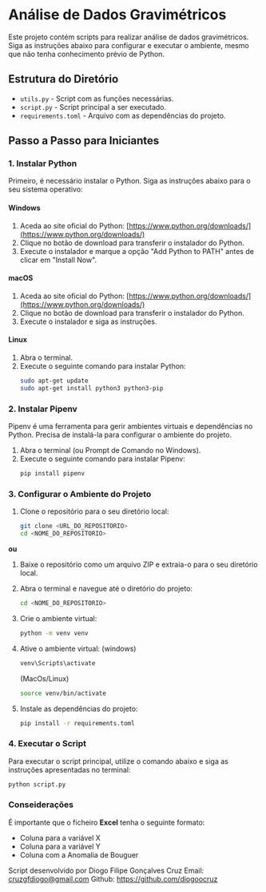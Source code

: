 # Análise de Dados Gravimétricos

Este projeto contém scripts para realizar análise de dados gravimétricos. Siga as instruções abaixo para configurar e executar o ambiente, mesmo que não tenha conhecimento prévio de Python.

## Estrutura do Diretório

- `utils.py` - Script com as funções necessárias.
- `script.py` - Script principal a ser executado.
- `requirements.toml` - Arquivo com as dependências do projeto.

## Passo a Passo para Iniciantes

### 1. Instalar Python

Primeiro, é necessário instalar o Python. Siga as instruções abaixo para o seu sistema operativo:

#### Windows

1. Aceda ao site oficial do Python: [https://www.python.org/downloads/](https://www.python.org/downloads/)
2. Clique no botão de download para transferir o instalador do Python.
3. Execute o instalador e marque a opção "Add Python to PATH" antes de clicar em "Install Now".

#### macOS

1. Aceda ao site oficial do Python: [https://www.python.org/downloads/](https://www.python.org/downloads/)
2. Clique no botão de download para transferir o instalador do Python.
3. Execute o instalador e siga as instruções.

#### Linux

1. Abra o terminal.
2. Execute o seguinte comando para instalar Python:
    ```sh
    sudo apt-get update
    sudo apt-get install python3 python3-pip
    ```

### 2. Instalar Pipenv

Pipenv é uma ferramenta para gerir ambientes virtuais e dependências no Python. Precisa de instalá-la para configurar o ambiente do projeto.

1. Abra o terminal (ou Prompt de Comando no Windows).
2. Execute o seguinte comando para instalar Pipenv:
    ```sh
    pip install pipenv
    ```

### 3. Configurar o Ambiente do Projeto

1. Clone o repositório para o seu diretório local:
    ```sh
    git clone <URL_DO_REPOSITORIO>
    cd <NOME_DO_REPOSITORIO>
    ```
**ou**

1. Baixe o repositório como um arquivo ZIP e extraia-o para o seu diretório local.

2. Abra o terminal e navegue até o diretório do projeto:
    ```sh
    cd <NOME_DO_REPOSITORIO>
    ```
3. Crie o ambiente virtual:
    ```sh
    python -m venv venv
    ```
4. Ative o ambiente virtual:
    (windows)
    ```sh
    venv\Scripts\activate
    ```
    (MacOs/Linux)
    ```sh
    source venv/bin/activate
    ```
5. Instale as dependências do projeto:
    ```sh
    pip install -r requirements.toml
    ```


### 4. Executar o Script

Para executar o script principal, utilize o comando abaixo e siga as instruções apresentadas no terminal:
```sh
python script.py
```


### Conseiderações

É importante que o ficheiro **Excel** tenha o seguinte formato:
* Coluna para a variável X
* Coluna para a variável Y
* Coluna com a Anomalia de Bouguer


Script desenvolvido por Diogo Filipe Gonçalves Cruz
Email: cruzgfdiogo@gmail.com
Github: https://github.com/diogoocruz
